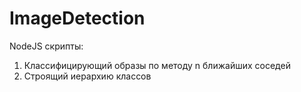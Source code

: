 # ImageDetection
NodeJS скрипты:
 1. Классифицирующий образы по методу n ближайших соседей
 2. Строящий иерархию классов
